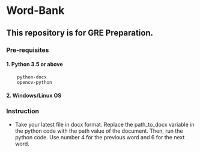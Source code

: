 # Word-Bank

## This repository is for GRE Preparation.

### Pre-requisites
#### 1. Python 3.5 or above
        python-docx
        opencv-python
#### 2. Windows/Linux OS

### Instruction
* Take your latest file in docx format. Replace the path_to_docx variable in the python code with the path value of the document. Then, run the python code. Use number 4 for the previous word and 6 for the next word.

